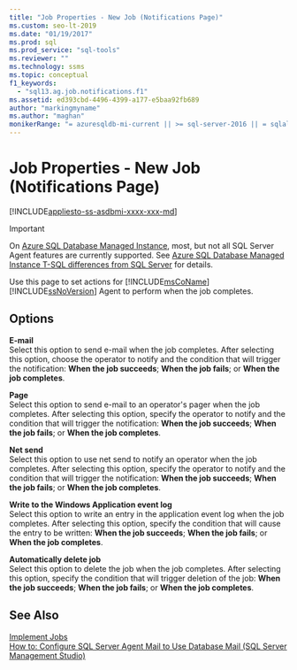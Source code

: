 ```yaml
---
title: "Job Properties - New Job (Notifications Page)"
ms.custom: seo-lt-2019
ms.date: "01/19/2017"
ms.prod: sql
ms.prod_service: "sql-tools"
ms.reviewer: ""
ms.technology: ssms
ms.topic: conceptual
f1_keywords: 
  - "sql13.ag.job.notifications.f1"
ms.assetid: ed393cbd-4496-4399-a177-e5baa92fb689
author: "markingmyname"
ms.author: "maghan"
monikerRange: "= azuresqldb-mi-current || >= sql-server-2016 || = sqlallproducts-allversions"
---
```

# Job Properties - New Job (Notifications Page)
[!INCLUDE[appliesto-ss-asdbmi-xxxx-xxx-md](../../includes/appliesto-ss-asdbmi-xxxx-xxx-md.md)]

> [!IMPORTANT]  
> On [Azure SQL Database Managed Instance](https://docs.microsoft.com/azure/sql-database/sql-database-managed-instance), most, but not all SQL Server Agent features are currently supported. See [Azure SQL Database Managed Instance T-SQL differences from SQL Server](https://docs.microsoft.com/azure/sql-database/sql-database-managed-instance-transact-sql-information#sql-server-agent) for details.

Use this page to set actions for [!INCLUDE[msCoName](../../includes/msconame_md.md)] [!INCLUDE[ssNoVersion](../../includes/ssnoversion-md.md)] Agent to perform when the job completes.  
  
## Options  
**E-mail**  
Select this option to send e-mail when the job completes. After selecting this option, choose the operator to notify and the condition that will trigger the notification: **When the job succeeds**; **When the job fails**; or **When the job completes**.  
  
**Page**  
Select this option to send e-mail to an operator's pager when the job completes. After selecting this option, specify the operator to notify and the condition that will trigger the notification: **When the job succeeds**; **When the job fails**; or **When the job completes**.  
  
**Net send**  
Select this option to use net send to notify an operator when the job completes. After selecting this option, specify the operator to notify and the condition that will trigger the notification: **When the job succeeds**; **When the job fails**; or **When the job completes**.  
  
**Write to the Windows Application event log**  
Select this option to write an entry in the application event log when the job completes. After selecting this option, specify the condition that will cause the entry to be written: **When the job succeeds**; **When the job fails**; or **When the job completes**.  
  
**Automatically delete job**  
Select this option to delete the job when the job completes. After selecting this option, specify the condition that will trigger deletion of the job: **When the job succeeds**; **When the job fails**; or **When the job completes**.  
  
## See Also  
[Implement Jobs](../../ssms/agent/implement-jobs.md)  
[How to: Configure SQL Server Agent Mail to Use Database Mail (SQL Server Management Studio)](https://msdn.microsoft.com/4b8b61bd-4bd1-43cd-b6e5-c6ed2e101dce)  
  
